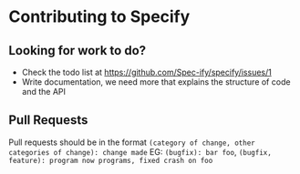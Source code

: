 # Contributing to Specify
## Looking for work to do?
- Check the todo list at https://github.com/Spec-ify/specify/issues/1
- Write documentation, we need more that explains the structure of code and the API

## Pull Requests
Pull requests should be in the format `(category of change, other categories of change): change made` EG: `(bugfix): bar foo`, `(bugfix, feature): program now programs, fixed crash on foo`
